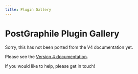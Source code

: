 ```yaml
---
title: Plugin Gallery
---
```


# PostGraphile Plugin Gallery

Sorry, this has not been ported from the V4 documentation yet.

Please see the [Version 4 documentation](../4/plugin-gallery/).

If you would
like to help, please get in touch!

<!-- TODO: gallery -->
